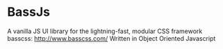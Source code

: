 # BassJs
A vanilla JS UI library for the lightning-fast, modular CSS framework basscss: http://www.basscss.com/
Written in Object Oriented Javascript 

